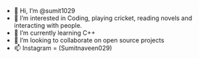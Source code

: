 - 👋 Hi, I’m @sumit1029
- 👀 I’m interested in Coding, playing cricket, reading novels and interacting with people.
- 🌱 I’m currently learning C++
- 💞️ I’m looking to collaborate on open source projects
- 📫 Instagram = (Sumitnaveen029)

<!---
sumit1029/sumit1029 is a ✨ special ✨ repository because its `README.md` (this file) appears on your GitHub profile.
You can click the Preview link to take a look at your changes.
--->
